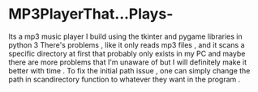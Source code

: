 # MP3PlayerThat...Plays-
Its a mp3 music player I build using the tkinter and pygame libraries in python 3
There's problems , like it only reads mp3 files , and it scans a specific directory at first that probably only exists in my PC and maybe there are more problems that I'm unaware of but I will definitely make it better with time .
To fix the initial path issue , one can simply change the path in scandirectory function to whatever they want in the program .
